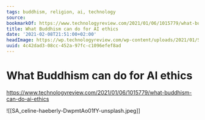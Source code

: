 ```yaml
---
tags: buddhism, religion, ai, technology
source:
bookmarkOf: https://www.technologyreview.com/2021/01/06/1015779/what-buddhism-can-do-ai-ethics
title: What Buddhism can do for AI ethics
date: '2021-02-08T21:51:00+02:00'
headImage: https://wp.technologyreview.com/wp-content/uploads/2021/01/SA_celine-haeberly-DwpmtAo01fY-unsplash.jpeg?resize=1200,600
uuid: 4c42dad3-08cc-452a-97fc-c1096efef8ad
---
```


# What Buddhism can do for AI ethics

https://www.technologyreview.com/2021/01/06/1015779/what-buddhism-can-do-ai-ethics

![[SA_celine-haeberly-DwpmtAo01fY-unsplash.jpeg]]

